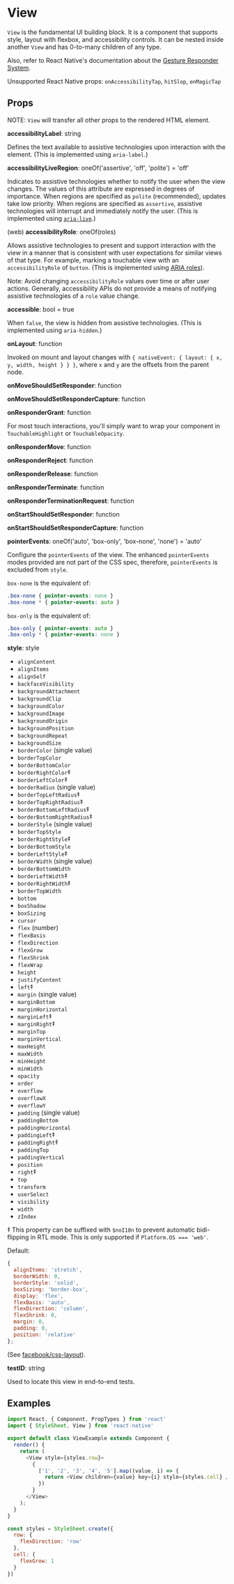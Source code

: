 # View

`View` is the fundamental UI building block. It is a component that supports
style, layout with flexbox, and accessibility controls. It can be nested
inside another `View` and has 0-to-many children of any type.

Also, refer to React Native's documentation about the [Gesture Responder
System](http://facebook.github.io/react-native/releases/0.22/docs/gesture-responder-system.html).

Unsupported React Native props:
`onAccessibilityTap`,
`hitSlop`,
`onMagicTap`

## Props

NOTE: `View` will transfer all other props to the rendered HTML element.

**accessibilityLabel**: string

Defines the text available to assistive technologies upon interaction with the
element. (This is implemented using `aria-label`.)

**accessibilityLiveRegion**: oneOf('assertive', 'off', 'polite') = 'off'

Indicates to assistive technologies whether to notify the user when the view
changes. The values of this attribute are expressed in degrees of importance.
When regions are specified as `polite` (recommended), updates take low
priority. When regions are specified as `assertive`, assistive technologies
will interrupt and immediately notify the user. (This is implemented using
[`aria-live`](http://www.w3.org/TR/wai-aria/states_and_properties#aria-live).)

(web) **accessibilityRole**: oneOf(roles)

Allows assistive technologies to present and support interaction with the view
in a manner that is consistent with user expectations for similar views of that
type. For example, marking a touchable view with an `accessibilityRole` of
`button`. (This is implemented using [ARIA roles](http://www.w3.org/TR/wai-aria/roles#role_definitions)).

Note: Avoid changing `accessibilityRole` values over time or after user
actions. Generally, accessibility APIs do not provide a means of notifying
assistive technologies of a `role` value change.

**accessible**: bool = true

When `false`, the view is hidden from assistive technologies. (This is
implemented using `aria-hidden`.)

**onLayout**: function

Invoked on mount and layout changes with `{ nativeEvent: { layout: { x, y, width,
height } } }`, where `x` and `y` are the offsets from the parent node.

**onMoveShouldSetResponder**: function

**onMoveShouldSetResponderCapture**: function

**onResponderGrant**: function

For most touch interactions, you'll simply want to wrap your component in
`TouchableHighlight` or `TouchableOpacity`.

**onResponderMove**: function

**onResponderReject**: function

**onResponderRelease**: function

**onResponderTerminate**: function

**onResponderTerminationRequest**: function

**onStartShouldSetResponder**: function

**onStartShouldSetResponderCapture**: function

**pointerEvents**: oneOf('auto', 'box-only', 'box-none', 'none') = 'auto'

Configure the `pointerEvents` of the view. The enhanced `pointerEvents` modes
provided are not part of the CSS spec, therefore, `pointerEvents` is excluded
from `style`.

`box-none` is the equivalent of:

```css
.box-none { pointer-events: none }
.box-none * { pointer-events: auto }
```

`box-only` is the equivalent of:

```css
.box-only { pointer-events: auto }
.box-only * { pointer-events: none }
```

**style**: style

+ `alignContent`
+ `alignItems`
+ `alignSelf`
+ `backfaceVisibility`
+ `backgroundAttachment`
+ `backgroundClip`
+ `backgroundColor`
+ `backgroundImage`
+ `backgroundOrigin`
+ `backgroundPosition`
+ `backgroundRepeat`
+ `backgroundSize`
+ `borderColor` (single value)
+ `borderTopColor`
+ `borderBottomColor`
+ `borderRightColor`‡
+ `borderLeftColor`‡
+ `borderRadius` (single value)
+ `borderTopLeftRadius`‡
+ `borderTopRightRadius`‡
+ `borderBottomLeftRadius`‡
+ `borderBottomRightRadius`‡
+ `borderStyle` (single value)
+ `borderTopStyle`
+ `borderRightStyle`‡
+ `borderBottomStyle`
+ `borderLeftStyle`‡
+ `borderWidth` (single value)
+ `borderBottomWidth`
+ `borderLeftWidth`‡
+ `borderRightWidth`‡
+ `borderTopWidth`
+ `bottom`
+ `boxShadow`
+ `boxSizing`
+ `cursor`
+ `flex` (number)
+ `flexBasis`
+ `flexDirection`
+ `flexGrow`
+ `flexShrink`
+ `flexWrap`
+ `height`
+ `justifyContent`
+ `left`‡
+ `margin` (single value)
+ `marginBottom`
+ `marginHorizontal`
+ `marginLeft`‡
+ `marginRight`‡
+ `marginTop`
+ `marginVertical`
+ `maxHeight`
+ `maxWidth`
+ `minHeight`
+ `minWidth`
+ `opacity`
+ `order`
+ `overflow`
+ `overflowX`
+ `overflowY`
+ `padding` (single value)
+ `paddingBottom`
+ `paddingHorizontal`
+ `paddingLeft`‡
+ `paddingRight`‡
+ `paddingTop`
+ `paddingVertical`
+ `position`
+ `right`‡
+ `top`
+ `transform`
+ `userSelect`
+ `visibility`
+ `width`
+ `zIndex`

‡ This property can be suffixed with `$noI18n` to prevent automatic
bidi-flipping in RTL mode. This is only supported if `Platform.OS === 'web'`.

Default:

```js
{
  alignItems: 'stretch',
  borderWidth: 0,
  borderStyle: 'solid',
  boxSizing: 'border-box',
  display: 'flex',
  flexBasis: 'auto',
  flexDirection: 'column',
  flexShrink: 0,
  margin: 0,
  padding: 0,
  position: 'relative'
};
```

(See [facebook/css-layout](https://github.com/facebook/css-layout)).

**testID**: string

Used to locate this view in end-to-end tests.

## Examples

```js
import React, { Component, PropTypes } from 'react'
import { StyleSheet, View } from 'react-native'

export default class ViewExample extends Component {
  render() {
    return (
      <View style={styles.row}>
        {
          ['1', '2', '3', '4', '5'].map((value, i) => {
            return <View children={value} key={i} style={styles.cell} />
          })
        }
      </View>
    );
  }
}

const styles = StyleSheet.create({
  row: {
    flexDirection: 'row'
  },
  cell: {
    flexGrow: 1
  }
})
```
